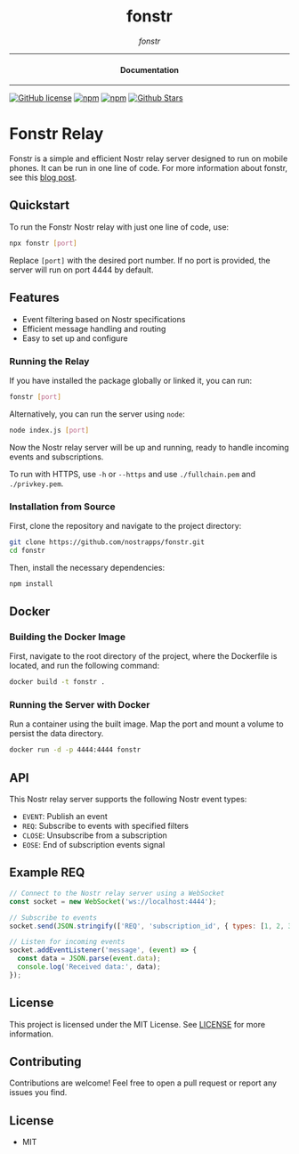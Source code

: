 <div align="center">
  <h1>fonstr</h1>
</div>

<div align="center">
<i>fonstr</i>
</div>

---

<div align="center">
<h4>Documentation</h4>
</div>

---

[![GitHub license](https://img.shields.io/badge/license-MIT-blue.svg)](https://github.com/nostrapps/fonstr/blob/gh-pages/LICENSE)
[![npm](https://img.shields.io/npm/v/fonstr)](https://npmjs.com/package/fonstr)
[![npm](https://img.shields.io/npm/dw/fonstr.svg)](https://npmjs.com/package/fonstr)
[![Github Stars](https://img.shields.io/github/stars/nostrapps/fonstr.svg)](https://github.com/nostrapps/fonstr/)

# Fonstr Relay

Fonstr is a simple and efficient Nostr relay server designed to run on mobile phones. It can be run in one line of code.  For more information about fonstr, see this [blog post](https://dev.to/melvincarvalho/run-a-nostr-relay-on-your-phone-with-termux-and-fonstr-4cmg).

## Quickstart

To run the Fonstr Nostr relay with just one line of code, use:

```bash
npx fonstr [port]
```

Replace `[port]` with the desired port number. If no port is provided, the server will run on port 4444 by default.

## Features

- Event filtering based on Nostr specifications
- Efficient message handling and routing
- Easy to set up and configure

### Running the Relay

If you have installed the package globally or linked it, you can run:

```bash
fonstr [port]
```

Alternatively, you can run the server using `node`:

```bash
node index.js [port]
```

Now the Nostr relay server will be up and running, ready to handle incoming events and subscriptions.

To run with HTTPS, use `-h` or `--https` and use `./fullchain.pem` and `./privkey.pem`.

### Installation from Source

First, clone the repository and navigate to the project directory:

```bash
git clone https://github.com/nostrapps/fonstr.git
cd fonstr
```

Then, install the necessary dependencies:

```bash
npm install
```

## Docker

### Building the Docker Image

First, navigate to the root directory of the project, where the Dockerfile is located, and run the following command:

```bash
docker build -t fonstr .
```

### Running the Server with Docker

Run a container using the built image. Map the port and mount a volume to persist the data directory.

```bash
docker run -d -p 4444:4444 fonstr
```

## API

This Nostr relay server supports the following Nostr event types:

- `EVENT`: Publish an event
- `REQ`: Subscribe to events with specified filters
- `CLOSE`: Unsubscribe from a subscription
- `EOSE`: End of subscription events signal

## Example REQ

```javascript
// Connect to the Nostr relay server using a WebSocket
const socket = new WebSocket('ws://localhost:4444');

// Subscribe to events
socket.send(JSON.stringify(['REQ', 'subscription_id', { types: [1, 2, 3], kind: 1 }]));

// Listen for incoming events
socket.addEventListener('message', (event) => {
  const data = JSON.parse(event.data);
  console.log('Received data:', data);
});
```

## License

This project is licensed under the MIT License. See [LICENSE](LICENSE) for more information.

## Contributing
Contributions are welcome! Feel free to open a pull request or report any issues you find.

## License

- MIT
